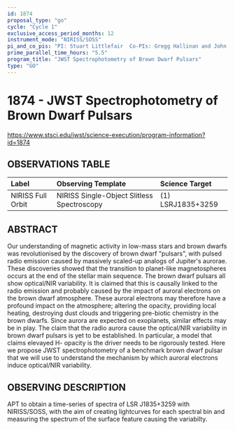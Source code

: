 ```yaml
---
id: 1874
proposal_type: "go"
cycle: "Cycle 1"
exclusive_access_period_months: 12
instrument_mode: "NIRISS/SOSS"
pi_and_co_pis: "PI: Stuart Littlefair  Co-PIs: Gregg Hallinan and John Pineda"
prime_parallel_time_hours: "5.5"
program_title: "JWST Spectrophotometry of Brown Dwarf Pulsars"
type: "GO"
---
```

# 1874 - JWST Spectrophotometry of Brown Dwarf Pulsars
https://www.stsci.edu/jwst/science-execution/program-information?id=1874
## OBSERVATIONS TABLE
| Label              | Observing Template                           | Science Target     |
| :----------------- | :------------------------------------------- | :----------------- |
| NIRISS Full Orbit  | NIRISS Single-Object Slitless Spectroscopy   | (1) LSRJ1835+3259  |

## ABSTRACT

Our understanding of magnetic activity in low-mass stars and brown dwarfs was revolutionised by the discovery of brown dwarf "pulsars", with pulsed radio emission caused by massively scaled-up analogs of Jupiter's aurorae. These discoveries showed that the transition to planet-like magnetospheres occurs at the end of the stellar main sequence. The brown dwarf pulsars all show optical/NIR variability. It is claimed that this is causally linked to the radio emission and probably caused by the impact of auroral electrons on the brown dwarf atmosphere. These auroral electrons may therefore have a profound impact on the atmosphere; altering the opacity, providing local heating, destroying dust clouds and triggering pre-biotic chemistry in the brown dwarfs. Since aurora are expected on exoplanets, similar effects may be in play. The claim that the radio aurora cause the optical/NIR variability in brown dwarf pulsars is yet to be established. In particular, a model that claims elevayed H- opacity is the driver needs to be rigorously tested. Here we propose JWST spectrophotometry of a benchmark brown dwarf pulsar that we will use to understand the mechanism by which auroral electrons induce optical/NIR variability.

## OBSERVING DESCRIPTION

APT to obtain a time-series of spectra of LSR J1835+3259 with NIRISS/SOSS, with the aim of creating lightcurves for each spectral bin and measuring the spectrum of the surface feature causing the variabilty.